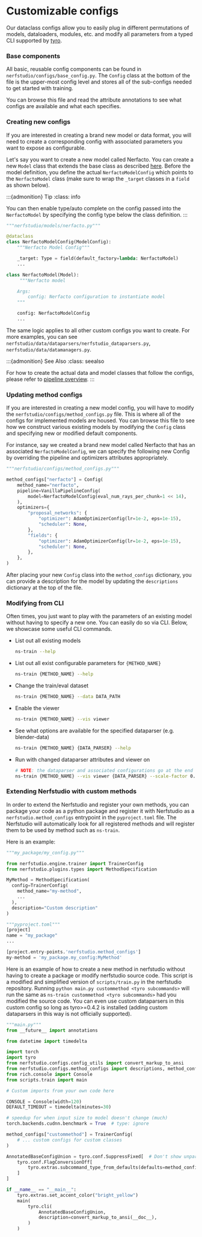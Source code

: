 # Customizable configs

Our dataclass configs allow you to easily plug in different permutations of models, dataloaders, modules, etc.
and modify all parameters from a typed CLI supported by [tyro](https://pypi.org/project/tyro/).

### Base components

All basic, reusable config components can be found in `nerfstudio/configs/base_config.py`. The `Config` class at the bottom of the file is the upper-most config level and stores all of the sub-configs needed to get started with training.

You can browse this file and read the attribute annotations to see what configs are available and what each specifies.

### Creating new configs

If you are interested in creating a brand new model or data format, you will need to create a corresponding config with associated parameters you want to expose as configurable.

Let's say you want to create a new model called Nerfacto. You can create a new `Model` class that extends the base class as described [here](pipelines/models.ipynb). Before the model definition, you define the actual `NerfactoModelConfig` which points to the `NerfactoModel` class (make sure to wrap the `_target` classes in a `field` as shown below).

:::{admonition} Tip
:class: info

You can then enable type/auto complete on the config passed into the `NerfactoModel` by specifying the config type below the class definition.
:::

```python
"""nerfstudio/models/nerfacto.py"""

@dataclass
class NerfactoModelConfig(ModelConfig):
    """Nerfacto Model Config"""

    _target: Type = field(default_factory=lambda: NerfactoModel)
    ...

class NerfactoModel(Model):
     """Nerfacto model

    Args:
        config: Nerfacto configuration to instantiate model
    """

    config: NerfactoModelConfig
    ...
```

The same logic applies to all other custom configs you want to create. For more examples, you can see `nerfstudio/data/dataparsers/nerfstudio_dataparsers.py`, `nerfstudio/data/datamanagers.py`.

:::{admonition} See Also
:class: seealso

For how to create the actual data and model classes that follow the configs, please refer to [pipeline overview](pipelines/index.rst).
:::

### Updating method configs

If you are interested in creating a new model config, you will have to modify the `nerfstudio/configs/method_configs.py` file. This is where all of the configs for implemented models are housed. You can browse this file to see how we construct various existing models by modifying the `Config` class and specifying new or modified default components.

For instance, say we created a brand new model called Nerfacto that has an associated `NerfactoModelConfig`, we can specify the following new Config by overriding the pipeline and optimizers attributes appropriately.

```python
"""nerfstudio/configs/method_configs.py"""

method_configs["nerfacto"] = Config(
    method_name="nerfacto",
    pipeline=VanillaPipelineConfig(
        model=NerfactoModelConfig(eval_num_rays_per_chunk=1 << 14),
    ),
    optimizers={
        "proposal_networks": {
            "optimizer": AdamOptimizerConfig(lr=1e-2, eps=1e-15),
            "scheduler": None,
        },
        "fields": {
            "optimizer": AdamOptimizerConfig(lr=1e-2, eps=1e-15),
            "scheduler": None,
        },
    },
)
```

After placing your new `Config` class into the `method_configs` dictionary, you can provide a description for the model by updating the `descriptions` dictionary at the top of the file.

### Modifying from CLI

Often times, you just want to play with the parameters of an existing model without having to specify a new one. You can easily do so via CLI. Below, we showcase some useful CLI commands.

- List out all existing models

  ```bash
  ns-train --help
  ```

- List out all exist configurable parameters for `{METHOD_NAME}`

  ```bash
  ns-train {METHOD_NAME} --help
  ```

- Change the train/eval dataset

  ```bash
  ns-train {METHOD_NAME} --data DATA_PATH
  ```

- Enable the viewer

  ```bash
  ns-train {METHOD_NAME} --vis viewer
  ```

- See what options are available for the specified dataparser (e.g. blender-data)

  ```bash
  ns-train {METHOD_NAME} {DATA_PARSER} --help
  ```

- Run with changed dataparser attributes and viewer on
  ```bash
  # NOTE: the dataparser and associated configurations go at the end of the command
  ns-train {METHOD_NAME} --vis viewer {DATA_PARSER} --scale-factor 0.5
  ```
  
### Extending Nerfstudio with custom methods
In order to extend the Nerfstudio and register your own methods, you can package your code as a python package
and register it with Nerfstudio as a `nerfstudio.method_configs` entrypoint in the `pyproject.toml` file.
The Nerfstudio will automatically look for all registered methods and will register them to be used
by method such as `ns-train`.

Here is an example:
```python
"""my_package/my_config.py"""

from nerfstudio.engine.trainer import TrainerConfig
from nerfstudio.plugins.types import MethodSpecification

MyMethod = MethodSpecification(
  config=TrainerConfig(
    method_name="my-method",
    ...
  ),
  description="Custom description"
)

"""pyproject.toml"""
[project]
name = "my_package"
...

[project.entry-points.'nerfstudio.method_configs']
my-method = 'my_package.my_config:MyMethod'
```

Here is an example of how to create a new method in nerfstudio without having to create a package or modify nerfstudio
source code. This script is a modified and simplified version of `scripts/train.py` in the nerfstudio repository.
Running `python main.py custommethod <tyro subcommands>` will run the same as 
`ns-train custommethod <tyro subcommands>` had you modified the source code. You can even use custom dataparsers 
in this custom config so long as tyro>=0.4.2 is installed (adding custom dataparsers in this way is not officially
 supported).
```python
"""main.py"""
from __future__ import annotations

from datetime import timedelta

import torch
import tyro
from nerfstudio.configs.config_utils import convert_markup_to_ansi
from nerfstudio.configs.method_configs import descriptions, method_configs
from rich.console import Console
from scripts.train import main

# Custom imports from your own code here

CONSOLE = Console(width=120)
DEFAULT_TIMEOUT = timedelta(minutes=30)

# speedup for when input size to model doesn't change (much)
torch.backends.cudnn.benchmark = True  # type: ignore

method_configs["custommethod"] = TrainerConfig(
    # ... custom configs for custom classes
)

AnnotatedBaseConfigUnion = tyro.conf.SuppressFixed[  # Don't show unparseable (fixed) arguments in helptext.
    tyro.conf.FlagConversionOff[
        tyro.extras.subcommand_type_from_defaults(defaults=method_configs, descriptions=descriptions)
    ]
]

if __name__ == "__main__":
    tyro.extras.set_accent_color("bright_yellow")
    main(
        tyro.cli(
            AnnotatedBaseConfigUnion,
            description=convert_markup_to_ansi(__doc__),
        )
    )

```